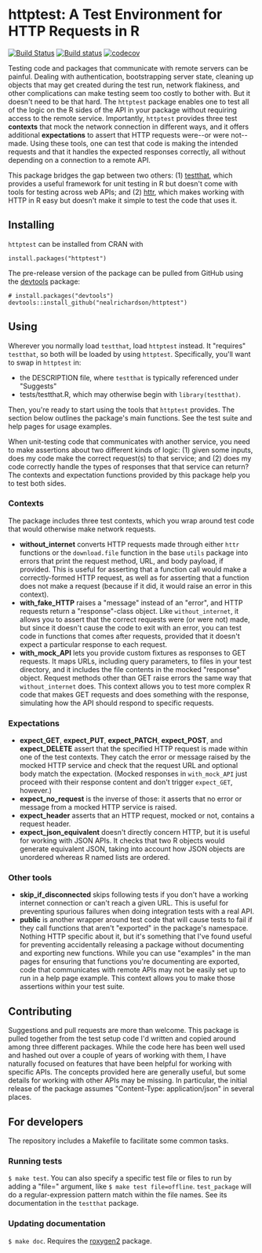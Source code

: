 # httptest: A Test Environment for HTTP Requests in R

[![Build Status](https://travis-ci.org/nealrichardson/httptest.png?branch=master)](https://travis-ci.org/nealrichardson/httptest) [![Build status](https://ci.appveyor.com/api/projects/status/egrw65593iso21cu?svg=true)](https://ci.appveyor.com/project/nealrichardson/httptest) [![codecov](https://codecov.io/gh/nealrichardson/httptest/branch/master/graph/badge.svg)](https://codecov.io/gh/nealrichardson/httptest)

Testing code and packages that communicate with remote servers can be painful. Dealing with authentication, bootstrapping server state, cleaning up objects that may get created during the test run, network flakiness, and other complications can make testing seem too costly to bother with. But it doesn't need to be that hard. The `httptest` package enables one to test all of the logic on the R sides of the API in your package without requiring access to the remote service. Importantly, `httptest` provides three test **contexts** that mock the network connection in different ways, and it offers additional **expectations** to assert that HTTP requests were--or were not--made. Using these tools, one can test that code is making the intended requests and that it handles the expected responses correctly, all without depending on a connection to a remote API.

This package bridges the gap between two others: (1) [testthat](https://github.com/hadley/testthat), which provides a useful framework for unit testing in R but doesn't come with tools for testing across web APIs; and (2) [httr](https://github.com/hadley/httr), which makes working with HTTP in R easy but doesn't make it simple to test the code that uses it.

## Installing

`httptest` can be installed from CRAN with

    install.packages("httptest")

The pre-release version of the package can be pulled from GitHub using the [devtools](https://github.com/hadley/devtools) package:

    # install.packages("devtools")
    devtools::install_github("nealrichardson/httptest")

## Using

Wherever you normally load `testthat`, load `httptest` instead. It "requires" `testthat`, so both will be loaded by using `httptest`. Specifically, you'll want to swap in `httptest` in:

* the DESCRIPTION file, where `testthat` is typically referenced under "Suggests"
* tests/testthat.R, which may otherwise begin with `library(testthat)`.

Then, you're ready to start using the tools that `httptest` provides. The section below outlines the package's main functions. See the test suite and help pages for usage examples.

When unit-testing code that communicates with another service, you need to make assertions about two different kinds of logic: (1) given some inputs, does my code make the correct request(s) to that service; and (2) does my code correctly handle the types of responses that that service can return? The contexts and expectation functions provided by this package help you to test both sides.

### Contexts

The package includes three test contexts, which you wrap around test code that would otherwise make network requests.

* **without_internet** converts HTTP requests made through either `httr` functions or the `download.file` function in the base `utils` package into errors that print the request method, URL, and body payload, if provided. This is useful for asserting that a function call would make a correctly-formed HTTP request, as well as for asserting that a function does not make a request (because if it did, it would raise an error in this context).
* **with_fake_HTTP** raises a "message" instead of an "error", and HTTP requests return a "response"-class object. Like `without_internet`, it allows you to assert that the correct requests were (or were not) made, but since it doesn't cause the code to exit with an error, you can test code in functions that comes after requests, provided that it doesn't expect a particular response to each request.
* **with_mock_API** lets you provide custom fixtures as responses to GET requests. It maps URLs, including query parameters, to files in your test directory, and it includes the file contents in the mocked "response" object. Request methods other than GET raise errors the same way that `without_internet` does. This context allows you to test more complex R code that makes GET requests and does something with the response, simulating how the API should respond to specific requests.

### Expectations

* **expect_GET**, **expect_PUT**, **expect_PATCH**, **expect_POST**, and **expect_DELETE** assert that the specified HTTP request is made within one of the test contexts. They catch the error or message raised by the mocked HTTP service and check that the request URL and optional body match the expectation. (Mocked responses in `with_mock_API` just proceed with their response content and don't trigger `expect_GET`, however.)
* **expect_no_request** is the inverse of those: it asserts that no error or message from a mocked HTTP service is raised.
* **expect_header** asserts that an HTTP request, mocked or not, contains a request header.
* **expect_json_equivalent** doesn't directly concern HTTP, but it is useful for working with JSON APIs. It checks that two R objects would generate equivalent JSON, taking into account how JSON objects are unordered whereas R named lists are ordered.

### Other tools

* **skip_if_disconnected** skips following tests if you don't have a working internet connection or can't reach a given URL. This is useful for preventing spurious failures when doing integration tests with a real API.
* **public** is another wrapper around test code that will cause tests to fail if they call functions that aren't "exported" in the package's namespace. Nothing HTTP specific about it, but it's something that I've found useful for preventing accidentally releasing a package without documenting and exporting new functions. While you can use "examples" in the man pages for ensuring that functions you're documenting are exported, code that communicates with remote APIs may not be easily set up to run in a help page example. This context allows you to make those assertions within your test suite.

## Contributing

Suggestions and pull requests are more than welcome. This package is pulled together from the test setup code I'd written and copied around among three different packages. While the code here has been well used and hashed out over a couple of years of working with them, I have naturally focused on features that have been helpful for working with specific APIs. The concepts provided here are generally useful, but some details for working with other APIs may be missing. In particular, the initial release of the package assumes "Content-Type: application/json" in several places.

## For developers

The repository includes a Makefile to facilitate some common tasks.

### Running tests

`$ make test`. You can also specify a specific test file or files to run by adding a "file=" argument, like `$ make test file=offline`. `test_package` will do a regular-expression pattern match within the file names. See its documentation in the `testthat` package.

### Updating documentation

`$ make doc`. Requires the [roxygen2](https://github.com/klutometis/roxygen) package.
